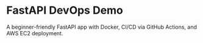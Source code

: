 # FastAPI DevOps Demo

A beginner-friendly FastAPI app with Docker, CI/CD via GitHub Actions, and AWS EC2 deployment.
